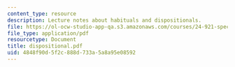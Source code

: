 ```yaml
---
content_type: resource
description: Lecture notes about habituals and dispositionals.
file: https://ol-ocw-studio-app-qa.s3.amazonaws.com/courses/24-921-special-topics-in-linguistics-genericity-spring-2007/4848f90d5f2c888d733a5a8a95e08592_dispositional.pdf
file_type: application/pdf
resourcetype: Document
title: dispositional.pdf
uid: 4848f90d-5f2c-888d-733a-5a8a95e08592
---
```

